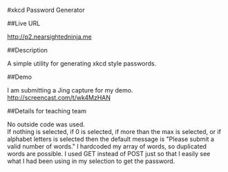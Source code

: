#xkcd Password Generator

##Live URL

http://p2.nearsightedninja.me

##Description

A simple utility for generating xkcd style passwords.

##Demo

I am submitting a Jing capture for my demo.
http://screencast.com/t/wk4MzHAN

##Details for teaching team

No outside code was used.  
If nothing is selected, if 0 is selected, if more than the max is selected,
or if alphabet letters is selected then the default message is "Please submit a valid number of words."
I hardcoded my array of words, so duplicated words are possible.  I used GET instead of POST just so that I easily see what I had been using in my selection to get the password.
